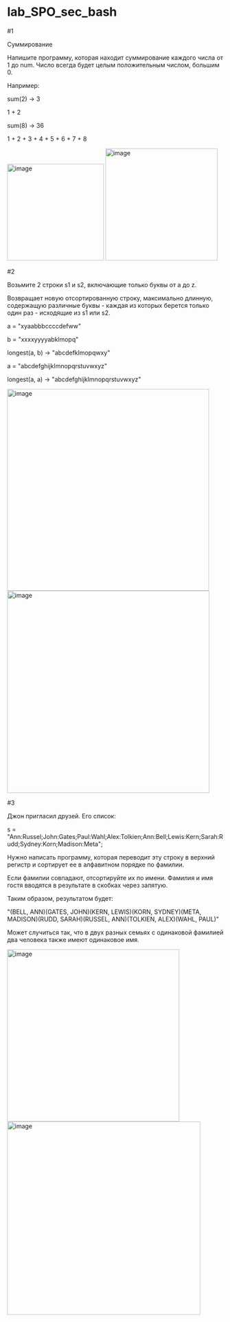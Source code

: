 # lab_SPO_sec_bash

#1

Суммирование

Напишите программу, которая находит суммирование каждого числа от 1 до num. Число всегда будет целым положительным числом, большим 0.

Например:

sum(2) -> 3

1 + 2

sum(8) -> 36

1 + 2 + 3 + 4 + 5 + 6 + 7 + 8

<img width="225" alt="image" src="https://github.com/Krutov12/lab_SPO_sec_bash/assets/77206997/3409164c-9be3-4f91-be7a-14aaf5309892">
<img width="261" alt="image" src="https://github.com/Krutov12/lab_SPO_sec_bash/assets/77206997/14906938-2dd7-45f9-927d-cceeb81087b8">

#2

Возьмите 2 строки s1 и s2, включающие только буквы от a до z.

Возвращает новую отсортированную строку, максимально длинную, содержащую различные буквы - каждая из которых берется только один раз - исходящие из s1 или s2.

a = "xyaabbbccccdefww"

b = "xxxxyyyyabklmopq"

longest(a, b) -> "abcdefklmopqwxy"

a = "abcdefghijklmnopqrstuvwxyz"

longest(a, a) -> "abcdefghijklmnopqrstuvwxyz"

<img width="470" alt="image" src="https://github.com/Krutov12/lab_SPO_sec_bash/assets/77206997/f843e7aa-9db8-4337-9991-943cc24350b5">
<img width="471" alt="image" src="https://github.com/Krutov12/lab_SPO_sec_bash/assets/77206997/45268191-2ab7-4bfd-a81e-54d1133c32a4">

#3

Джон пригласил друзей. Его список:

s = "Ann:Russel;John:Gates;Paul:Wahl;Alex:Tolkien;Ann:Bell;Lewis:Kern;Sarah:Rudd;Sydney:Korn;Madison:Meta";

Нужно написать программу, которая переводит эту строку в верхний регистр и сортирует ее в алфавитном порядке по фамилии.

Если фамилии совпадают, отсортируйте их по имени. Фамилия и имя гостя вводятся в результате в скобках через запятую.

Таким образом, результатом будет:

"(BELL, ANN)(GATES, JOHN)(KERN, LEWIS)(KORN, SYDNEY)(META, MADISON)(RUDD, SARAH)(RUSSEL, ANN)(TOLKIEN, ALEX)(WAHL, PAUL)"

Может случиться так, что в двух разных семьях с одинаковой фамилией два человека также имеют одинаковое имя.

<img width="401" alt="image" src="https://github.com/Krutov12/lab_SPO_sec_bash/assets/77206997/755563f0-ac78-4c69-ba26-1f5016130014">

<img width="450" alt="image" src="https://github.com/Krutov12/lab_SPO_sec_bash/assets/77206997/a08b50e8-32ae-408c-8c0b-cec1ca006aab">
